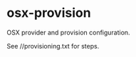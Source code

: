 # osx-provision
OSX provider and provision configuration.

See /<machine>/provisioning.txt for steps.

